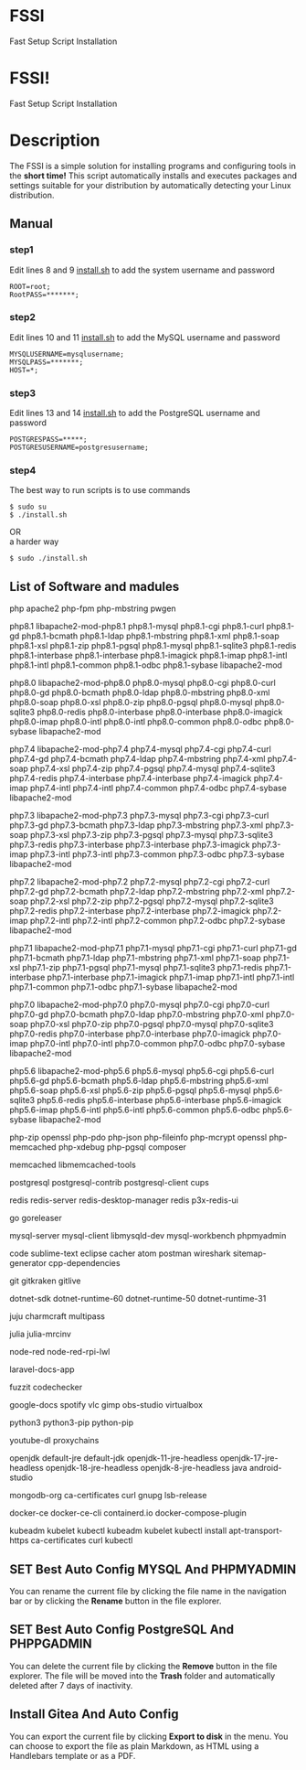 # FSSI
Fast Setup Script Installation
#  FSSI!
Fast Setup Script Installation


# Description
The FSSI is a simple solution for installing programs and configuring tools in the  **short time!**
This script automatically installs and executes packages and settings suitable for your distribution by automatically detecting your Linux distribution.

## Manual
### step1
Edit lines 8 and 9 [install.sh](https://github.com/khaliilii/FSSI/blob/main/install.sh "install.sh") to add the system username and password
```command
ROOT=root;
RootPASS=*******;
```
### step2
Edit lines 10 and 11 [install.sh](https://github.com/khaliilii/FSSI/blob/main/install.sh "install.sh") to add the MySQL username and password
```command
MYSQLUSERNAME=mysqlusername;
MYSQLPASS=*******;
HOST=*;
```
### step3
Edit lines 13 and 14 [install.sh](https://github.com/khaliilii/FSSI/blob/main/install.sh "install.sh") to add the PostgreSQL username and password
```command
POSTGRESPASS=*****;
POSTGRESUSERNAME=postgresusername;
```
### step4
The best way to run scripts is to use commands
```command
$ sudo su
$ ./install.sh
```
OR  
a harder way
```command
$ sudo ./install.sh
```
## List of Software and madules
php apache2 php-fpm php-mbstring pwgen 

php8.1 libapache2-mod-php8.1 php8.1-mysql php8.1-cgi php8.1-curl php8.1-gd php8.1-bcmath php8.1-ldap php8.1-mbstring php8.1-xml php8.1-soap php8.1-xsl php8.1-zip php8.1-pgsql php8.1-mysql php8.1-sqlite3 php8.1-redis php8.1-interbase php8.1-interbase php8.1-imagick php8.1-imap php8.1-intl php8.1-intl php8.1-common php8.1-odbc php8.1-sybase libapache2-mod

php8.0 libapache2-mod-php8.0 php8.0-mysql php8.0-cgi php8.0-curl php8.0-gd php8.0-bcmath php8.0-ldap php8.0-mbstring php8.0-xml php8.0-soap php8.0-xsl php8.0-zip php8.0-pgsql php8.0-mysql php8.0-sqlite3 php8.0-redis php8.0-interbase php8.0-interbase php8.0-imagick php8.0-imap php8.0-intl php8.0-intl php8.0-common php8.0-odbc php8.0-sybase libapache2-mod

php7.4 libapache2-mod-php7.4 php7.4-mysql php7.4-cgi php7.4-curl php7.4-gd php7.4-bcmath php7.4-ldap php7.4-mbstring php7.4-xml php7.4-soap php7.4-xsl php7.4-zip php7.4-pgsql php7.4-mysql php7.4-sqlite3 php7.4-redis php7.4-interbase php7.4-interbase php7.4-imagick php7.4-imap php7.4-intl php7.4-intl php7.4-common php7.4-odbc php7.4-sybase libapache2-mod

php7.3 libapache2-mod-php7.3 php7.3-mysql php7.3-cgi php7.3-curl php7.3-gd php7.3-bcmath php7.3-ldap php7.3-mbstring php7.3-xml php7.3-soap php7.3-xsl php7.3-zip php7.3-pgsql php7.3-mysql php7.3-sqlite3 php7.3-redis php7.3-interbase php7.3-interbase php7.3-imagick php7.3-imap php7.3-intl php7.3-intl php7.3-common php7.3-odbc php7.3-sybase libapache2-mod

php7.2 libapache2-mod-php7.2 php7.2-mysql php7.2-cgi php7.2-curl php7.2-gd php7.2-bcmath php7.2-ldap php7.2-mbstring php7.2-xml php7.2-soap php7.2-xsl php7.2-zip php7.2-pgsql php7.2-mysql php7.2-sqlite3 php7.2-redis php7.2-interbase php7.2-interbase php7.2-imagick php7.2-imap php7.2-intl php7.2-intl php7.2-common php7.2-odbc php7.2-sybase libapache2-mod

php7.1 libapache2-mod-php7.1 php7.1-mysql php7.1-cgi php7.1-curl php7.1-gd php7.1-bcmath php7.1-ldap php7.1-mbstring php7.1-xml php7.1-soap php7.1-xsl php7.1-zip php7.1-pgsql php7.1-mysql php7.1-sqlite3 php7.1-redis php7.1-interbase php7.1-interbase php7.1-imagick php7.1-imap php7.1-intl php7.1-intl php7.1-common php7.1-odbc php7.1-sybase libapache2-mod

php7.0 libapache2-mod-php7.0 php7.0-mysql php7.0-cgi php7.0-curl php7.0-gd php7.0-bcmath php7.0-ldap php7.0-mbstring php7.0-xml php7.0-soap php7.0-xsl php7.0-zip php7.0-pgsql php7.0-mysql php7.0-sqlite3 php7.0-redis php7.0-interbase php7.0-interbase php7.0-imagick php7.0-imap php7.0-intl php7.0-intl php7.0-common php7.0-odbc php7.0-sybase libapache2-mod

php5.6 libapache2-mod-php5.6 php5.6-mysql php5.6-cgi php5.6-curl php5.6-gd php5.6-bcmath php5.6-ldap php5.6-mbstring php5.6-xml php5.6-soap php5.6-xsl php5.6-zip php5.6-pgsql php5.6-mysql php5.6-sqlite3 php5.6-redis php5.6-interbase php5.6-interbase php5.6-imagick php5.6-imap php5.6-intl php5.6-intl php5.6-common php5.6-odbc php5.6-sybase libapache2-mod

php-zip openssl php-pdo php-json php-fileinfo php-mcrypt openssl php-memcached php-xdebug php-pgsql composer

memcached libmemcached-tools

postgresql postgresql-contrib postgresql-client cups

redis redis-server redis-desktop-manager redis p3x-redis-ui 

go goreleaser

mysql-server mysql-client libmysqld-dev mysql-workbench phpmyadmin

code sublime-text eclipse cacher atom postman wireshark sitemap-generator cpp-dependencies

git gitkraken gitlive

dotnet-sdk dotnet-runtime-60 dotnet-runtime-50 dotnet-runtime-31

juju charmcraft multipass

julia julia-mrcinv

node-red node-red-rpi-lwl

laravel-docs-app

fuzzit codechecker

google-docs spotify vlc gimp obs-studio virtualbox

python3 python3-pip python-pip

youtube-dl proxychains

openjdk default-jre default-jdk openjdk-11-jre-headless openjdk-17-jre-headless openjdk-18-jre-headless openjdk-8-jre-headless java android-studio

mongodb-org ca-certificates curl gnupg lsb-release

docker-ce docker-ce-cli containerd.io docker-compose-plugin

kubeadm kubelet kubectl kubeadm kubelet kubectl install apt-transport-https ca-certificates curl kubectl

## SET ‌Best Auto Config MYSQL And PHPMYADMIN

You can rename the current file by clicking the file name in the navigation bar or by clicking the **Rename** button in the file explorer.

## SET ‌Best Auto Config PostgreSQL And PHPPGADMIN

You can delete the current file by clicking the **Remove** button in the file explorer. The file will be moved into the **Trash** folder and automatically deleted after 7 days of inactivity.

## Install Gitea And Auto Config 

You can export the current file by clicking **Export to disk** in the menu. You can choose to export the file as plain Markdown, as HTML using a Handlebars template or as a PDF.
